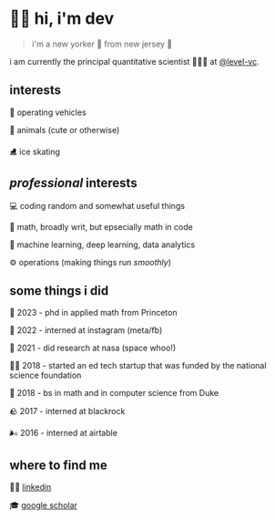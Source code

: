 # 👋🏽 hi, i'm dev
> i'm a new yorker 🗽 from new jersey 💐

i am currently the principal quantitative scientist 🧑🏽‍🔬 at [@level-vc](https://github.com/level-vc).

## interests
 🚗 operating vehicles
 
 🐶 animals (cute or otherwise)
 
 ⛸️ ice skating

## _professional_ interests
 💻 coding random and somewhat useful things
 
 🧮 math, broadly writ, but epsecially math in code
 
 🤖 machine learning, deep learning, data analytics
 
 ⚙️ operations (making things run _smoothly_)

## some things i did
 🐯 2023 - phd in applied math from Princeton
 
 📸 2022 - interned at instagram (meta/fb)
 
 🚀 2021 - did research at nasa (space whoo!)
 
 🧑‍🍳 2018 - started an ed tech startup that was funded by the national science foundation
 
 💙 2018 - bs in math and in computer science from Duke
 
 🪨 2017 - interned at blackrock
 
 🌬️ 2016 - interned at airtable
 
## where to find me

 🧑‍⚖️ [linkedin](https://linkedin.com/in/ddabke)
 
 🎓 [google scholar](https://scholar.google.com/citations?user=UrnkGRAAAAAJ)
